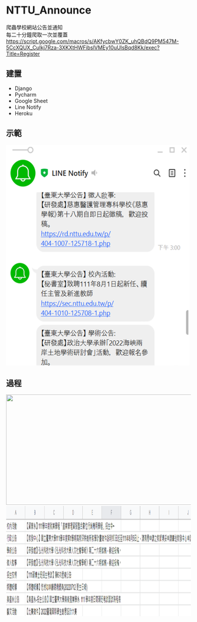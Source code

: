 # NTTU_Announce
爬蟲學校網站公告並通知
<br>每二十分鐘爬取一次並覆蓋<br>
https://script.google.com/macros/s/AKfycbwY0ZK_uhQBdQ9PM547M-5CcXQUX_CuIkj7Rza-3XKXtHWFibslVMEy10uUlsBqd8Kk/exec?Title=Register
## 建置
* Django
* Pycharm
* Google Sheet
* Line Notify
* Heroku

## 示範
<img width="500" height="600" src="https://github.com/SmallliDinosaur/NTTU_Announce/blob/main/%E7%AF%84%E4%BE%8B.png"/>

## 過程
<img width="700" height="300" src="https://github.com/SmallliDinosaur/NTTU_Announce/blob/main/image/%E9%80%A3.png"/>
<img width="700" height="300" src="https://github.com/SmallliDinosaur/NTTU_Announce/blob/main/image/sheet.png"/>
